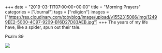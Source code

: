 +++
date = "2019-03-11T07:00:00+00:00"
title = "Morning Prayers"
categories = ["Journal"]
tags = ["religion"]
images = ["https://res.cloudinary.com/tobyblog/image/upload/v1552315066/img/12499EE2-5000-4C97-9209-B16D27D83AEB.jpg"]
+++
The years of my life have, like a spider, spun out their tale.

Psalm 89

![](https://res.cloudinary.com/tobyblog/image/upload/v1552315066/img/12499EE2-5000-4C97-9209-B16D27D83AEB.jpg)
